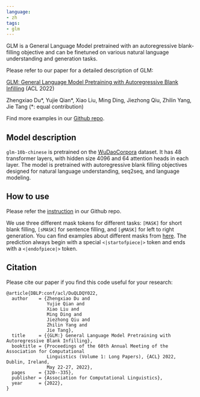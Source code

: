 ```yaml
---
language:
- zh
tags:
- glm
---
```

GLM is a General Language Model pretrained with an autoregressive blank-filling objective and can be finetuned on various natural language understanding and generation tasks.

Please refer to our paper for a detailed description of GLM:

[GLM: General Language Model Pretraining with Autoregressive Blank Infilling](https://arxiv.org/abs/2103.10360) (ACL 2022)

Zhengxiao Du*, Yujie Qian*, Xiao Liu, Ming Ding, Jiezhong Qiu, Zhilin Yang, Jie Tang (*: equal contribution)

Find more examples in our [Github repo](https://github.com/THUDM/GLM).

## Model description
`glm-10b-chinese` is pretrained on the [WuDaoCorpora](https://www.sciencedirect.com/science/article/pii/S2666651021000152) dataset. It has 48 transformer layers, with hidden size 4096 and 64 attention heads in each layer. The model is pretrained with autoregressive blank filling objectives designed for natural language understanding, seq2seq, and language modeling.

## How to use 
Please refer the [instruction](https://github.com/THUDM/GLM#hugging-face-hub) in our Github repo.

We use three different mask tokens for different tasks: `[MASK]` for short blank filling, `[sMASK]` for sentence filling, and `[gMASK]` for left to right generation. You can find examples about different masks from [here](https://github.com/THUDM/GLM#left-to-right-generation--blank-filling-interactive). The prediction always begin with a special `<|startofpiece|>` token and ends with a `<|endofpiece|>` token.

## Citation
Please cite our paper if you find this code useful for your research:
```
@article{DBLP:conf/acl/DuQLDQY022,
  author    = {Zhengxiao Du and
               Yujie Qian and
               Xiao Liu and
               Ming Ding and
               Jiezhong Qiu and
               Zhilin Yang and
               Jie Tang},
  title     = {{GLM:} General Language Model Pretraining with Autoregressive Blank Infilling},
  booktitle = {Proceedings of the 60th Annual Meeting of the Association for Computational
               Linguistics (Volume 1: Long Papers), {ACL} 2022, Dublin, Ireland,
               May 22-27, 2022},
  pages     = {320--335},
  publisher = {Association for Computational Linguistics},
  year      = {2022},
}
```
